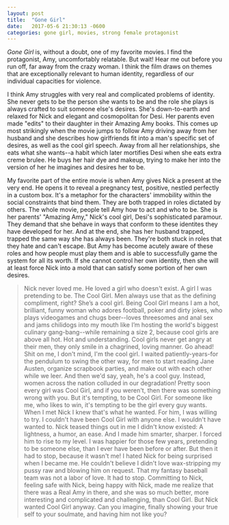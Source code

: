 ```yaml
---
layout: post
title:  "Gone Girl"
date:   2017-05-6 21:30:13 -0600
categories: gone girl, movies, strong female protagonist
---
```

*Gone Girl* is, without a doubt, one of my favorite movies. I find the protagonist, Amy, uncomfortably relatable. But wait! Hear me out before you run off, far away from the crazy woman. I think the film draws on themes that are exceptionally relevant to human identity, regardless of our individual capacities for violence.

I think Amy struggles with very real and complicated problems of identity. She never gets to be the person she wants to be and the role she plays is always crafted to suit someone else's desires. She's down-to-earth and relaxed for Nick and elegant and cosmopolitan for Desi. Her parents even made "edits" to their daughter in their Amazing Amy books. This comes up most strikingly when the movie jumps to follow Amy driving away from her husband and she describes how girlfriends fit into a man's specific set of desires, as well as the cool girl speech. Away from all her relationships, she eats what she wants--a habit which later mortifies Desi when she eats extra creme brulee. He buys her hair dye and makeup, trying to make her into the version of her he imagines and desires her to be.

My favorite part of the entire movie is when Amy gives Nick a present at the very end. He opens it to reveal a pregnancy test, positive, nestled perfectly in a custom box. It's a metaphor for the characters' immobility within the social constraints that bind them. They are both trapped in roles dictated by others. The whole movie, people tell Amy how to act and who to be. She is her parents' "Amazing Amy," Nick's cool girl, Desi's sophisticated paramour. They demand that she behave in ways that conform to these identites they have developed for her. And at the end, she has her husband trapped, trapped the same way she has always been. They're both stuck in roles that they hate and can't escape. But Amy has become acutely aware of these roles and how people must play them and is able to successfully game the system for all its worth. If she cannot control her own identity, then she will at least force Nick into a mold that can satisfy some portion of her own desires.

>Nick never loved me. He loved a girl who doesn't exist. A girl I was pretending to be. The Cool Girl. Men always use that as the defining compliment, right? She’s a cool girl.
>Being Cool Girl means I am a hot, brilliant, funny woman who adores football, poker and dirty jokes, who plays videogames and chugs beer--loves threesomes and anal sex and jams chilidogs into my mouth like I’m hosting the world's biggest culinary gang-bang--while remaining a size 2, because cool girls are above all hot.
>Hot and understanding. Cool girls never get angry at their men, they only smile in a chagrined, loving manner. Go ahead! Shit on me, I don't mind, I'm the cool girl.
>I waited patiently-years-for the pendulum to swing the other way, for men to start reading Jane Austen, organize scrapbook parties, and make out with each other while we leer. And then we'd say, yeah, he's a cool guy.
>Instead, women across the nation colluded in our degradation! Pretty soon every girl was Cool Girl, and if you weren't, then there was something wrong with you.
>But it's tempting, to be Cool Girl. For someone like me, who likes to win, it's tempting to be the girl every guy wants. When I met Nick I knew that's what he wanted. For him, I was willing to try.
>I couldn't have been Cool Girl with anyone else. I wouldn't have wanted to. Nick teased things out in me I didn't know existed: A lightness, a humor, an ease.
>And I made him smarter, sharper. I forced him to rise to my level.
>I was happier for those few years, pretending to be someone else, than I ever have been before or after.
>But then it had to stop, because it wasn't me! I hated Nick for being surprised when I became me.
>He couldn't believe I didn't love wax-stripping my pussy raw and blowing him on request. That my fantasy baseball team was not a labor of love.
>It had to stop. Committing to Nick, feeling safe with Nick, being happy with Nick, made me realize that there was a Real Amy in there, and she was so much better, more interesting and complicated and challenging, than Cool Girl.
>But Nick wanted Cool Girl anyway.
>Can you imagine, finally showing your true self to your soulmate, and having him not like you?